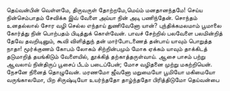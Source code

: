 
தெய்வன்பின் வெள்ளமே, திருவருள் தோற்றமே,மெய்ம் மனதானந்தமே!
செய்ய நின்செம்பாதம் சேவிக்க இவ் வேளை
அய்யா நின் அடி பணிந்தேன்.
சொந்தம் உனதல்லால் சோர வழி செல்ல
எந்தாய் துணிவேனோ யான்?
புந்திக்கமலமாம் பூமாலை கோர்த்து நின்
பொற்பதம் பிடித்துக் கொள்வேன்.
பாவச் சேற்றில் பலவேளை பலமின்றித்
தேவே தவறிடினும்,
கூவி விளித்துந் தன் மார்போடணைத் தன்பாய்
யாவும் பொறுத்த நாதா!
மூர்க்குணம் கோபம் லோகம் சிற்றின்பமும்
மோக ஏக்கம் யாவும்
தாக்கிடத் தடுமாறித் தயங்கிடும் வேளையில்,
தூக்கித் தற்காத்தருள்வாய்.
ஆசை பாசம் பற்று ஆவலாய் நின்திருப்
பூசைப் பீடம் படைப்பேன்;
மோச வழிதனை முற்று மகற்றியென்.
நேசனே நினைத் தொழுவேன்.
மரணமோ ஜீவனோ மறுமையோ பூமியோ
மகிமையோ வருங்காலமோ,
பிற சிருஷ்டியோ உயர்ந்ததோ தாழ்ந்ததோ
பிரித்திடுமோ தெய்வன்பை


